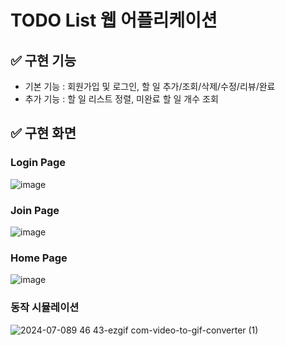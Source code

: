 # TODO List 웹 어플리케이션

## ✅ 구현 기능
- 기본 기능 : 회원가입 및 로그인, 할 일 추가/조회/삭제/수정/리뷰/완료
- 추가 기능 : 할 일 리스트 정렬, 미완료 할 일 개수 조회
  
## ✅ 구현 화면
### Login Page
![image](https://github.com/yminjuu/TodoList-Web/assets/124325672/6f5141a0-d918-4e9e-b224-a7a514cf23b9)

### Join Page
![image](https://github.com/yminjuu/TodoList-Web/assets/124325672/33ca6b61-8f2a-474d-b1d6-5bf6b67eabd4)

### Home Page
![image](https://github.com/yminjuu/TodoList-Web/assets/124325672/3d66085d-47cf-48c4-91d7-978f4850fe87)

### 동작 시뮬레이션
![2024-07-089 46 43-ezgif com-video-to-gif-converter (1)](https://github.com/yminjuu/TodoList-Web/assets/124325672/4664e929-0639-4e0d-8819-4414201edaed)

